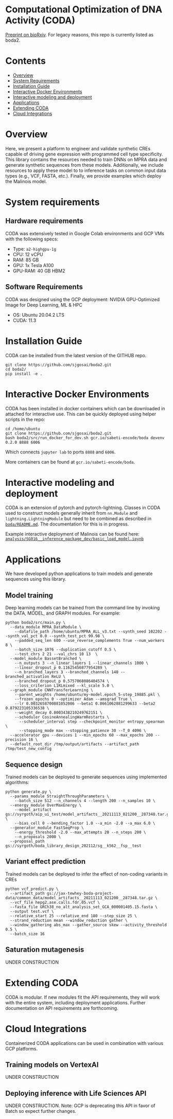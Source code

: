 # Computational Optimization of DNA Activity (CODA)
[Preprint on bioRxiv](https://www.biorxiv.org/content/10.1101/2023.08.08.552077v1). For legacy reasons, this repo is currently listed as boda2.

# Contents

- [Overview](#overview)
- [System Requirements](#system-requirements)
- [Installation Guide](#installation-guide)
- [Interactive Docker Environments](#interactive-docker-environments)
- [Interactive modeling and deployment](#interactive-modeling-and-deployment)
- [Applications](#applications)
- [Extending CODA](#extending-coda)
- [Cloud Integrations](#cloud-integrations)

# Overview
Here, we present a platform to engineer and validate synthetic CREs capable of driving gene expression
with programmed cell type specificity. This library contains the resources needed to train DNNs on MPRA data and generate synthetic sequences from these models. Additionally, we include resources to apply these model to to inference tasks on common input data types (e.g., VCF, FASTA, etc.). Finally, we provide examples which deploy the Malinois model.

# System requirements
## Hardware requirements
CODA was extensively tested in Google Colab environments and GCP VMs with the following specs:

- Type: `a2-highgpu-1g`
- CPU: 12 vCPU
- RAM: 85 GB
- GPU: 1x Tesla A100
- GPU-RAM: 40 GB HBM2

## Software Requirements
CODA was designed using the GCP deployment: NVIDIA GPU-Optimized Image for Deep Learning, ML & HPC

- OS: Ubuntu 20.04.2 LTS
- CUDA: 11.3

# Installation Guide
CODA can be installed from the latest version of the GITHUB repo.
```
git clone https://github.com/sjgosai/boda2.git
cd boda2/
pip install -e .
```

# Interactive Docker Environments
CODA has been installed in docker containers which can be downloaded in attached for interactive use. This can be quickly deployed using helper scripts in the repo:
```
cd /home/ubuntu
git clone https://github.com/sjgosai/boda2.git
bash boda2/src/run_docker_for_dev.sh gcr.io/sabeti-encode/boda devenv 0.2.0 8888 6006
```
Which connects `jupyter lab` to ports `8888` and `6006`.

More containers can be found at `gcr.io/sabeti-encode/boda`.

# Interactive modeling and deployment
CODA is an extension of pytorch and pytorch-lightning. Classes in CODA used to construct models generally inherit from `nn.Module` and `lightning.LightningModule` but need to be combined as described in [`boda/README.md`](boda/README.md). The documentation for this is in progress.

Example interactive deployment of Malinois can be found here: [`analysis/SG016__inference_package_dev/basic_load_model.ipynb`](analysis/SG016__inference_package_dev/basic_load_model.ipynb)

# Applications
We have developed python applications to train models and generate sequences using this library.

## Model training
Deep learning models can be trained from the command line by invoking the DATA, MODEL, and GRAPH modules. For example:
```
python boda2/src/main.py \
  --data_module MPRA_DataModule \
    --datafile_path /home/ubuntu/MPRA_ALL_v3.txt --synth_seed 102202 --synth_val_pct 0.0 --synth_test_pct 99.98 \
    --padded_seq_len 600 --use_reverse_complements True --num_workers 8 \
    --batch_size 1076 --duplication_cutoff 0.5 \
    --test_chrs 2 21 --val_chrs 10 13  \
  --model_module BassetBranched \
    --n_outputs 3 --n_linear_layers 1 --linear_channels 1000 \
    --linear_dropout_p 0.11625456877954289 \
    --n_branched_layers 3 --branched_channels 140 --branched_activation ReLU \
    --branched_dropout_p 0.5757068086404574 \
    --loss_criterion L1KLmixed --kl_scale 5.0 \
  --graph_module CNNTransferLearning \
    --parent_weights /home/ubuntu/my-model.epoch_5-step_19885.pkl \
    --frozen_epochs 0 --optimizer Adam --amsgrad True \
    --lr 0.0032658700881052086 --beta1 0.8661062881299633 --beta2 0.879223105336538 \
    --weight_decay 0.0003438210249762151 \
    --scheduler CosineAnnealingWarmRestarts \
      --scheduler_interval step --checkpoint_monitor entropy_spearman \
      --stopping_mode max --stopping_patience 30 --T_0 4096 \
  --accelerator gpu --devices 1 --min_epochs 60 --max_epochs 200 --precision 16 \
  --default_root_dir /tmp/output/artifacts --artifact_path /tmp/test_new_config
```

## Sequence design
Trained models can be deployed to generate sequences using implemented algorithms:
```
python generate.py \
  --params_module StraightThroughParameters \
    --batch_size 512 --n_channels 4 --length 200 --n_samples 10 \
  --energy_module OverMaxEnergy \
    --model_artifact gs://syrgoth/aip_ui_test/model_artifacts__20211113_021200__287348.tar.gz \
    --bias_cell 0 --bending_factor 1.0 --a_min -2.0 --a_max 6.0 \
  --generator_module FastSeqProp \
    --energy_threshold -2.0 --max_attempts 20 --n_steps 200 \
    --n_proposals 2000 \
  --proposal_path gs://syrgoth/boda_library_design_202112/sg__k562__fsp__test
```

## Variant effect prediction
Trained models can be deployed to infer the effect of non-coding variants in CREs
```
python vcf_predict.py \
  --artifact_path gs://jax-tewhey-boda-project-data/common_data/model_artifacts__20211113_021200__287348.tar.gz \
  --vcf_file hepg2.ase.calls.fdr.05.vcf \
  --fasta_file GRCh38_no_alt_analysis_set_GCA_000001405.15.fasta \
  --output test.vcf \
  --relative_start 25 --relative_end 180 --step_size 25 \
  --strand_reduction mean --window_reduction gather \
  --window_gathering abs_max --gather_source skew --activity_threshold 0.5 \
  --batch_size 16
```

## Saturation mutagenesis
UNDER CONSTRUCTION

# Extending CODA
CODA is modular. If new modules fit the API requirements, they will work with the entire system, including deployment applications. Further documentation on API requirements are forthcoming.

# Cloud Integrations
Containerized CODA applications can be used in combination with various GCP platforms.

## Training models on VertexAI
UNDER CONSTRUCTION

## Deploying inference with Life Sciences API
UNDER CONSTRUCTION. Note: GCP is deprecating this API in favor of Batch so expect further changes.
